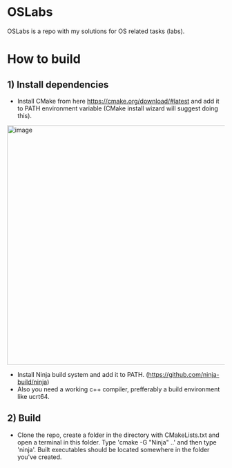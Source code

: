 # OSLabs
OSLabs is a repo with my solutions for OS related tasks (labs).
# How to build
## 1) Install dependencies
* Install CMake from here https://cmake.org/download/#latest and add it to PATH environment variable (CMake install wizard will suggest doing this).

<img width="948" height="555" alt="image" src="https://github.com/user-attachments/assets/02b6b855-90c3-46af-836a-ee86b10014bc" />

* Install Ninja build system and add it to PATH. (https://github.com/ninja-build/ninja)
* Also you need a working c++ compiler, prefferably a build environment like ucrt64.

## 2) Build
* Clone the repo, create a folder in the directory with CMakeLists.txt and open a terminal in this folder. Type 'cmake -G "Ninja" ..' and then type 'ninja'. Built executables should be located somewhere in the folder you've created. 

